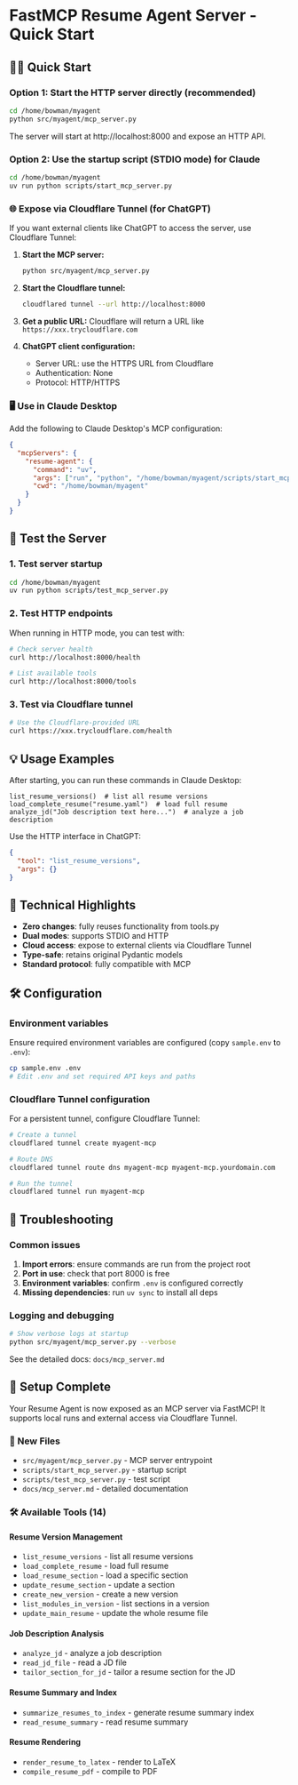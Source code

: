 # FastMCP Resume Agent Server - Quick Start

## 🏃‍♂️ Quick Start

### Option 1: Start the HTTP server directly (recommended)

```bash
cd /home/bowman/myagent
python src/myagent/mcp_server.py
```

The server will start at http://localhost:8000 and expose an HTTP API.

### Option 2: Use the startup script (STDIO mode) for Claude

```bash
cd /home/bowman/myagent
uv run python scripts/start_mcp_server.py
```

### 🌐 Expose via Cloudflare Tunnel (for ChatGPT)

If you want external clients like ChatGPT to access the server, use Cloudflare Tunnel:

1. **Start the MCP server:**
   ```bash
   python src/myagent/mcp_server.py
   ```

2. **Start the Cloudflare tunnel:**
   ```bash
   cloudflared tunnel --url http://localhost:8000
   ```

3. **Get a public URL:**
   Cloudflare will return a URL like `https://xxx.trycloudflare.com`

4. **ChatGPT client configuration:**
   - Server URL: use the HTTPS URL from Cloudflare
   - Authentication: None
   - Protocol: HTTP/HTTPS

### 🖥️ Use in Claude Desktop

Add the following to Claude Desktop's MCP configuration:

```json
{
  "mcpServers": {
    "resume-agent": {
      "command": "uv",
      "args": ["run", "python", "/home/bowman/myagent/scripts/start_mcp_server.py"],
      "cwd": "/home/bowman/myagent"
    }
  }
}
```

## 🧪 Test the Server

### 1. Test server startup
```bash
cd /home/bowman/myagent
uv run python scripts/test_mcp_server.py
```

### 2. Test HTTP endpoints

When running in HTTP mode, you can test with:

```bash
# Check server health
curl http://localhost:8000/health

# List available tools
curl http://localhost:8000/tools
```

### 3. Test via Cloudflare tunnel

```bash
# Use the Cloudflare-provided URL
curl https://xxx.trycloudflare.com/health
```

## 💡 Usage Examples

After starting, you can run these commands in Claude Desktop:

```
list_resume_versions()  # list all resume versions
load_complete_resume("resume.yaml")  # load full resume
analyze_jd("Job description text here...")  # analyze a job description
```

Use the HTTP interface in ChatGPT:

```json
{
  "tool": "list_resume_versions",
  "args": {}
}
```

## 🔧 Technical Highlights

- **Zero changes**: fully reuses functionality from tools.py
- **Dual modes**: supports STDIO and HTTP
- **Cloud access**: expose to external clients via Cloudflare Tunnel
- **Type-safe**: retains original Pydantic models
- **Standard protocol**: fully compatible with MCP

## 🛠️ Configuration

### Environment variables

Ensure required environment variables are configured (copy `sample.env` to `.env`):

```bash
cp sample.env .env
# Edit .env and set required API keys and paths
```

### Cloudflare Tunnel configuration

For a persistent tunnel, configure Cloudflare Tunnel:

```bash
# Create a tunnel
cloudflared tunnel create myagent-mcp

# Route DNS
cloudflared tunnel route dns myagent-mcp myagent-mcp.yourdomain.com

# Run the tunnel
cloudflared tunnel run myagent-mcp
```

## 🐛 Troubleshooting

### Common issues

1. **Import errors**: ensure commands are run from the project root
2. **Port in use**: check that port 8000 is free
3. **Environment variables**: confirm `.env` is configured correctly
4. **Missing dependencies**: run `uv sync` to install all deps

### Logging and debugging

```bash
# Show verbose logs at startup
python src/myagent/mcp_server.py --verbose
```

See the detailed docs: `docs/mcp_server.md`

## 🚀 Setup Complete

Your Resume Agent is now exposed as an MCP server via FastMCP! It supports local runs and external access via Cloudflare Tunnel.

### 📁 New Files
- `src/myagent/mcp_server.py` - MCP server entrypoint
- `scripts/start_mcp_server.py` - startup script
- `scripts/test_mcp_server.py` - test script
- `docs/mcp_server.md` - detailed documentation

### 🛠️ Available Tools (14)

#### Resume Version Management
- `list_resume_versions` - list all resume versions
- `load_complete_resume` - load full resume
- `load_resume_section` - load a specific section
- `update_resume_section` - update a section
- `create_new_version` - create a new version
- `list_modules_in_version` - list sections in a version
- `update_main_resume` - update the whole resume file

#### Job Description Analysis
- `analyze_jd` - analyze a job description
- `read_jd_file` - read a JD file
- `tailor_section_for_jd` - tailor a resume section for the JD

#### Resume Summary and Index
- `summarize_resumes_to_index` - generate resume summary index
- `read_resume_summary` - read resume summary

#### Resume Rendering
- `render_resume_to_latex` - render to LaTeX
- `compile_resume_pdf` - compile to PDF
